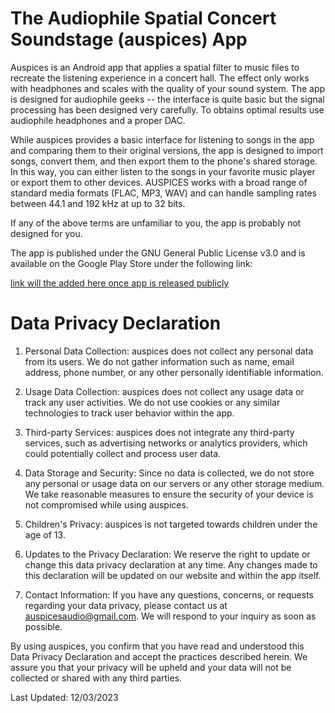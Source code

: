 # The Audiophile Spatial Concert Soundstage (auspices) App

Auspices is an Android app that applies a spatial filter to music files to recreate the listening experience in a concert hall. The effect only works with headphones and scales with the quality of your sound system. The app is designed for audiophile geeks -- the interface is quite basic but the signal processing has been designed very carefully. To obtains optimal results use audiophile headphones and a proper DAC.

While auspices provides a basic interface for listening to songs in the app and comparing them to their original versions, the app is designed to import songs, convert them, and then export them to the phone's shared storage. In this way, you can either listen to the songs in your favorite music player or export them to other devices. AUSPICES works with a broad range of standard media formats (FLAC, MP3, WAV) and can handle sampling rates between 44.1 and 192 kHz at up to 32 bits.

If any of the above terms are unfamiliar to you, the app is probably not designed for you.

The app is published under the GNU General Public License v3.0 and is available on the Google Play Store under the following link:

[link will the added here once app is released publicly](dummy)

# Data Privacy Declaration

1. Personal Data Collection: auspices does not collect any personal data from its users. We do not gather information such as name, email address, phone number, or any other personally identifiable information.

2. Usage Data Collection: auspices does not collect any usage data or track any user activities. We do not use cookies or any similar technologies to track user behavior within the app.

3. Third-party Services: auspices does not integrate any third-party services, such as advertising networks or analytics providers, which could potentially collect and process user data.

4. Data Storage and Security: Since no data is collected, we do not store any personal or usage data on our servers or any other storage medium. We take reasonable measures to ensure the security of your device is not compromised while using auspices.

5. Children's Privacy: auspices is not targeted towards children under the age of 13.

6. Updates to the Privacy Declaration: We reserve the right to update or change this data privacy declaration at any time. Any changes made to this declaration will be updated on our website and within the app itself.

7. Contact Information: If you have any questions, concerns, or requests regarding your data privacy, please contact us at <auspicesaudio@gmail.com>. We will respond to your inquiry as soon as possible.

By using auspices, you confirm that you have read and understood this Data Privacy Declaration and accept the practices described herein. We assure you that your privacy will be upheld and your data will not be collected or shared with any third parties.

Last Updated: 12/03/2023
